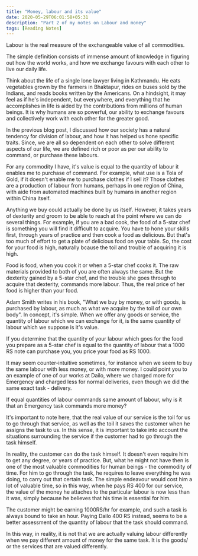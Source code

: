 ```yaml
---
title: "Money, labour and its value"
date: 2020-05-29T06:01:58+05:31
description: "Part 2 of my notes on Labour and money"
tags: [Reading Notes]
---
```


Labour is the real measure of the exchangeable value of all commodities.

The simple definition consists of immense amount of knowledge in figuring out how the world works, and how we exchange favours with each other to live our daily life.

Think about the life of a single lone lawyer living in Kathmandu. He eats vegetables grown by the farmers in Bhaktapur, rides on buses sold by the Indians, and reads books written by the Americans. On a hindsight, it may feel as if he's independent, but everywhere, and everything that he accomplishes in life is aided by the contributions from millions of human beings. It is why humans are so powerful, our ability to exchange favours and collectively work with each other for the greater good.

In the previous blog post, I discussed how our society has a natural tendency for division of labour, and how it has helped us hone specific traits. Since, we are all so dependent on each other to solve different aspects of our life, we are defined rich or poor as per our ability to command, or purchase these labours.

For any commodity I have, it's value is equal to the quantity of labour it enables me to purchase of command. For example, what use is a Tola of Gold, if it doesn't enable me to purchase clothes if I sell it? Those clothes are a production of labour from humans, perhaps in one region of China, with aide from automated machines built by humans in another region within China itself.

Anything we buy could actually be done by us itself. However, it takes years of dexterity and groom to be able to reach at the point where we can do several things. For example, if you are a bad cook, the food of a 5-star chef is something you will find it difficult to acquire. You have to hone your skills first, through years of practice and then cook a food as delicious. But that's too much of effort to get a plate of delicious food on your table. So, the cost for your food is high, naturally bcause the toil and trouble of acquiring it is high.

Food is food, when you cook it or when a 5-star chef cooks it. The raw materials provided to both of you are often always the same. But the dexterity gained by a 5-star chef, and the trouble she goes through to acquire that dexterity, commands more labour. Thus, the real price of her food is higher than your food.

Adam Smith writes in his book, "What we buy by money, or with goods, is purchased by labour, as much as what we acquire by the toil of our own body". In concept, it's simple. When we offer any goods or service, the quantity of labour which we can exchange for it, is the same quantity of labour which we suppose is it's value.

If you determine that the quantity of your labour which goes for the food you prepare as a 5-star chef is equal to the quantity of labour that a 1000 RS note can purchase you, you price your food as RS 1000.

It may seem counter-intuitive sometimes, for instance when we seem to buy the same labour with less money, or with more money. I could point you to an example of one of our works at Dailo, where we charged more for Emergency and charged less for normal deliveries, even though we did the same exact task - delivery.

If equal quantities of labour commands same amount of labour, why is it that an Emergency task commands more money?

It's important to note here, that the real value of our service is the toil for us to go through that service, as well as the toil it saves the customer when he assigns the task to us. In this sense, it is important to take into account the situations surrounding the service if the customer had to go through the task himself.

In reality, the customer can do the task himself. It doesn't even require him to get any degree, or years of practice. But, what he might not have then is one of the most valuable commodities for human beings - the commodity of time. For him to go through the task, he requires to leave everything he was doing, to carry out that certain task. The simple endeavour would cost him a lot of valuable time, so in this way, when he pays RS 400 for our service, the value of the money he attaches to the particular labour is now less than it was, simply because he believes that his time is essential for him.

The customer might be earning 1000RS/hr for example, and such a task is always bound to take an hour. Paying Dailo 400 RS instead, seems to be a better assessment of the quantity of labour that the task should command.

In this way, in reality, it is not that we are actually valuing labour differently when we pay different amount of money for the same task. It is the goods/ or the services that are valued differently.
